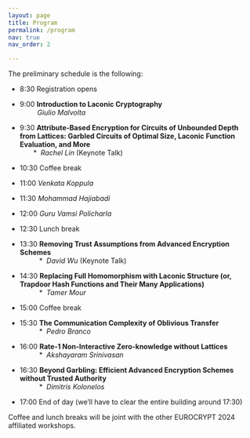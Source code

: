 ```yaml
---
layout: page
title: Program
permalink: /program
nav: true
nav_order: 2

---
```


The preliminary schedule is the following:

- 8:30	Registration opens

- 9:00	**Introduction to Laconic Cryptography** <br>
	&nbsp;&nbsp;&nbsp;&nbsp;&nbsp;&nbsp;&nbsp;&nbsp; *Giulio Malvolta*
- 9:30	**Attribute-Based Encryption for Circuits of Unbounded Depth from Lattices: Garbled Circuits of Optimal Size, Laconic Function Evaluation, and More** <br>
	&nbsp;&nbsp;&nbsp;&nbsp;&nbsp;&nbsp;&nbsp;*&nbsp; *Rachel Lin* (Keynote Talk) 

- 10:30 Coffee break

- 11:00	*Venkata Koppula*
- 11:30	*Mohammad Hajiabadi*
- 12:00	*Guru Vamsi Policharla*

- 12:30 Lunch break

- 13:30 **Removing Trust Assumptions from Advanced Encryption Schemes** <br>
	&nbsp;&nbsp;&nbsp;&nbsp;&nbsp;&nbsp;&nbsp;&nbsp;&nbsp;&nbsp;*&nbsp; *David Wu* (Keynote Talk)
- 14:30 **Replacing Full Homomorphism with Laconic Structure (or, Trapdoor Hash Functions and Their Many Applications)**<br>
	&nbsp;&nbsp;&nbsp;&nbsp;&nbsp;&nbsp;&nbsp;&nbsp;&nbsp;&nbsp;*&nbsp; *Tamer Mour*

- 15:00 Coffee break

- 15:30 **The Communication Complexity of Oblivious Transfer** <br>
	&nbsp;&nbsp;&nbsp;&nbsp;&nbsp;&nbsp;&nbsp;&nbsp;&nbsp;&nbsp;*&nbsp; *Pedro Branco*
- 16:00 **Rate-1 Non-Interactive Zero-knowledge without Lattices** <br>
	&nbsp;&nbsp;&nbsp;&nbsp;&nbsp;&nbsp;&nbsp;&nbsp;&nbsp;&nbsp;*&nbsp; *Akshayaram Srinivasan*
- 16:30 **Beyond Garbling: Efficient Advanced Encryption Schemes without Trusted Authority**<br>
	&nbsp;&nbsp;&nbsp;&nbsp;&nbsp;&nbsp;&nbsp;&nbsp;&nbsp;&nbsp;*&nbsp; *Dimitris Kolonelos*

- 17:00 End of day  (we’ll have to clear the entire building around 17:30)

Coffee and lunch breaks will be joint with the other EUROCRYPT 2024 affiliated workshops.

